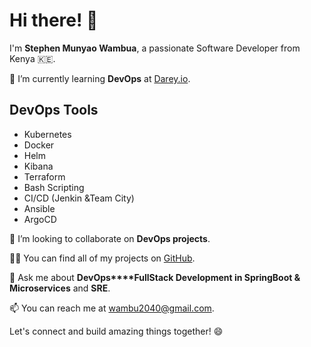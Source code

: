# Hi there! 👋

I'm **Stephen Munyao Wambua**, a passionate Software Developer from Kenya 🇰🇪.

🌱 I’m currently learning **DevOps** at [Darey.io](https://www.darey.io).

## DevOps Tools
- Kubernetes
- Docker
- Helm
- Kibana
- Terraform
- Bash Scripting
- CI/CD (Jenkin &Team City)
- Ansible
- ArgoCD

👯 I’m looking to collaborate on **DevOps projects**.

👨‍💻 You can find all of my projects on [GitHub](https://github.com/steve2030).

💬 Ask me about **DevOps****FullStack Development in SpringBoot &** **Microservices** and **SRE**.

📫 You can reach me at [wambu2040@gmail.com](mailto:wambu2040@gmail.com).

Let's connect and build amazing things together! 😄

